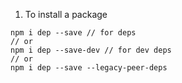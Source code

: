 1. To install a package

```
npm i dep --save // for deps
// or
npm i dep --save-dev // for dev deps
// or
npm i dep --save --legacy-peer-deps
```